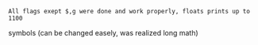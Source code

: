 	All flags exept $,g were done and work properly, floats prints up to 1100
symbols (can be changed easely, was realized long math)

